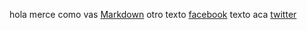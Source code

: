 hola merce como vas
[Markdown](https://es.wikipedia.org/wiki/Markdown)
otro texto [facebook](https://es.facebook.org/wiki/Markdown) texto aca
[twitter](https://twitter.com/)